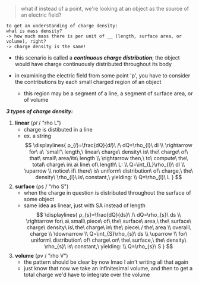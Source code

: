 > what if instead of a point, we're looking at an object as the source of an electric field?

~~~
to get an understanding of charge density:
what is mass density?
-> how much mass there is per unit of __ (length, surface area, or volume), right?
-> charge density is the same!
~~~
- this scenario is called a ***continuous charge distribution***; the object would have charge continuously distributed throughout its body 

- in examining the electric field from some point 'p', you have to consider the contributions by each small charged region of an object
	- this region may be a segment of a line, a segment of surface area, or of volume

***3 types of charge density:***
1. **linear** (ρ𝑙 / "rho L")
	- charge is distibuted in a line
	- ex. a string
		$$
	\displaylines{
	ρ_{𝑙}=\frac{dQ}{d𝑙}\ /\ dQ=\rho_{l}\ dl
	\\
	\rightarrow for\ a\ 'small'\ length,\ linear\ charge\ density\ is\ the\  charge\  of\  that\  small\  area/its\ length
	\\
	\rightarrow then,\ to\ compute\ the\ total\ charge\ in\ a\ line\ of\ length\ L:
	\\
	Q=\int_{L}\rho_{l}\ dl
	\\
	\uparrow
	\\
	notice\ if\ there\ is\ uniform\ distribution\ of\ charge,\ the\ density\ \rho_{l}\ is\ constant,\ yielding:
	\\
	Q=\rho_{l}\ L
	}
	$$
2. **surface** (ρs / "rho S")
	- when the charge in question is distributed throughout the surface of some object
	- same idea as linear, just with SA instead of length
		$$
	\displaylines{
	ρ_{s}=\frac{dQ}{ds}\ /\ dQ=\rho_{s}\ ds
	\\
	\rightarrow for\ a\ small\ piece\ of\ the\ surface\ area,\ the\ surface\ charge\ density\ is\ the\ charge\ in\ the\ piece\ / the\ area
	\\
	overall\ charge
	\\
	\downarrow
	\\
	Q=\int_{S}\rho_{s}\ ds
	\\
	\uparrow
	\\
	for\ uniform\ distribution\ of\ charge\ on\ the\ surface,\ the\ density\ \rho_{s}\ is\ constant,\ yielding:
	\\
	Q=\rho_{s}\ S
	}
	$$
3. **volume** (ρv / "rho V")
	- the pattern should be clear by now lmao I ain't writing all that again
	- just know that now we take an infinitesimal volume, and then to get a total charge we'd have to integrate over the volume